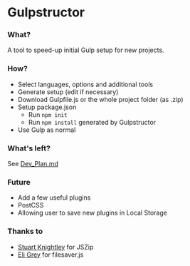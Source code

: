 # Gulpstructor
### What?
A tool to speed-up initial Gulp setup for new projects.

### How?
* Select languages, options and additional tools
* Generate setup (edit if necessary)
* Download Gulpfile.js or the whole project folder (as .zip)
* Setup package.json
    * Run `npm init`
    * Run `npm install` generated by Gulpstructor
* Use Gulp as normal

### What's left?
See [Dev_Plan.md](https://github.com/valenber/gulpstructor/blob/master/Dev_Plan.md)

### Future
* Add a few useful plugins
* PostCSS
* Allowing user to save new plugins in Local Storage

### Thanks to
* [Stuart Knightley](https://github.com/Stuk) for JSZip   
* [Eli Grey](https://github.com/eligrey) for filesaver.js
